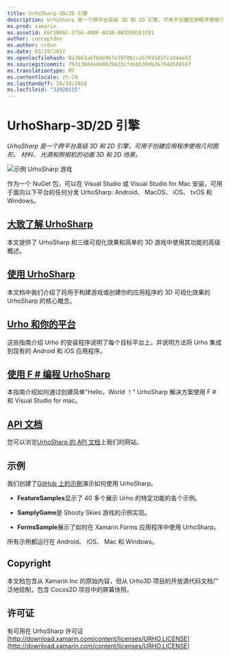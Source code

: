```yaml
---
title: UrhoSharp-3D/2D 引擎
description: UrhoSharp 是一个跨平台高级 3D 和 2D 引擎，可用于创建应用程序使用几何图形、 材料、 光源和照相机的动画 3D 和 2D 场景。
ms.prod: xamarin
ms.assetid: E6C5B86C-3756-49DF-843B-0B3D981E1C01
author: conceptdev
ms.author: crdun
ms.date: 03/29/2017
ms.openlocfilehash: 8a3663a6fb0e9bfe3970bcca5769181fca34ae43
ms.sourcegitcommit: 79313604ed68829435cfdbb530db36794d50858f
ms.translationtype: MT
ms.contentlocale: zh-CN
ms.lasthandoff: 10/18/2018
ms.locfileid: "33920515"
---
```

# <a name="urhosharp---3d2d-engine"></a>UrhoSharp-3D/2D 引擎

_UrhoSharp 是一个跨平台高级 3D 和 2D 引擎，可用于创建应用程序使用几何图形、 材料、 光源和照相机的动画 3D 和 2D 场景。_

![示例 UrhoSharp 游戏](images/video.gif)

作为一个 NuGet 包，可以在 Visual Studio 或 Visual Studio for Mac 安装，可用于面向以下平台的任何分发 UrhoSharp: Android、 MacOS、 iOS、 tvOS 和 Windows。

## <a name="an-introduction-to-urhosharpgraphics-gamesurhosharpintroductionmd"></a>[大致了解 UrhoSharp](~/graphics-games/urhosharp/introduction.md)

本文提供了 UrhoSharp 和三维可视化效果和简单的 3D 游戏中使用其功能的高级概述。

## <a name="using-urhosharpgraphics-gamesurhosharpusingmd"></a>[使用 UrhoSharp](~/graphics-games/urhosharp/using.md)

本文档中我们介绍了将用于构建游戏或创建你的应用程序的 3D 可视化效果的 UrhoSharp 的核心概念。

## <a name="urho-and-your-platformgraphics-gamesurhosharpplatformindexmd"></a>[Urho 和你的平台](~/graphics-games/urhosharp/platform/index.md)

这些指南介绍 Urho 的安装程序说明了每个目标平台上，并说明方法将 Urho 集成到现有的 Android 和 iOS 应用程序。

## <a name="programming-urhosharp-with-fgraphics-gamesurhosharpfsharpmd"></a>[使用 F # 编程 UrhoSharp](~/graphics-games/urhosharp/fsharp.md)

本指南介绍如何通过创建简单"Hello，World ！" UrhoSharp 解决方案使用 F # 和 Visual Studio for mac。

## <a name="api-documentationhttpsdeveloperxamarincomapirooturho"></a>[API 文档](https://developer.xamarin.com/api/root/Urho/)

您可以浏览[UrhoSharp 的 API 文档](https://developer.xamarin.com/api/root/Urho/)上我们的网站。

## <a name="samples"></a>示例

我们创建了[GitHub 上的示例](http://github.com/xamarin/urho-samples)演示如何使用 UrhoSharp。

- **FeatureSamples**显示了 40 多个展示 Urho 的特定功能的各个示例。

- **SamplyGame**是 Shooty Skies 游戏的示例实现。

- **FormsSample**展示了如何在 Xamarin.Forms 应用程序中使用 UrhoSharp。

所有示例都运行在 Android、 iOS、 Mac 和 Windows。

## <a name="copyright"></a>Copyright

本文档包含从 Xamarin Inc 的原始内容，但从 Urho3D 项目的开放源代码文档广泛地绘制，包含 Cocos2D 项目中的屏幕快照。

## <a name="license"></a>许可证

有可用在 UrhoSharp 许可证 [http://download.xamarin.com/content/licenses/URHO.LICENSE](http://download.xamarin.com/content/licenses/URHO.LICENSE)

